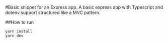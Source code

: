 #Basic snippet for an Express app.
A basic express app with Typescript and dotenv support structured like a MVC pattern.

##How to run

```
yarn install
yarn dev
```